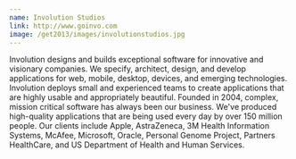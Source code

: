 ```yaml
---
name: Involution Studios
link: http://www.goinvo.com
image: /get2013/images/involutionstudios.jpg
---
```


Involution designs and builds exceptional software for innovative and visionary companies. We specify, architect, design, and develop applications for web, mobile, desktop, devices, and emerging technologies. Involution deploys small and experienced teams to create applications that are highly usable and appropriately beautiful. Founded in 2004, complex, mission critical software has always been our business. We've produced high-quality applications that are being used every day by over 150 million people. Our clients include Apple, AstraZeneca, 3M Health Information Systems, McAfee, Microsoft, Oracle, Personal Genome Project, Partners HealthCare, and US Department of Health and Human Services.
